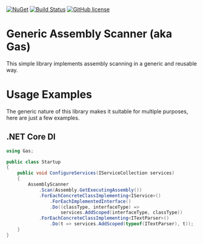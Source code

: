 [![NuGet](http://img.shields.io/nuget/vpre/Gas.svg)](https://www.nuget.org/packages/Gas/)
[![Build Status](https://beagle1984.visualstudio.com/Gas/_apis/build/status/BEagle1984.gas?branchName=develop)](https://beagle1984.visualstudio.com/Gas/_build/latest?definitionId=3&branchName=develop)
[![GitHub license](https://img.shields.io/badge/license-MIT-blue.svg)](https://github.com/BEagle1984/gas/blob/master/LICENSE)

# Generic Assembly Scanner (aka Gas)

This simple library implements assembly scanning in a generic and reusable way.

# Usage Examples

The generic nature of this library makes it suitable for multiple purposes, here are just a few examples.

## .NET Core DI

```c#
using Gas;

public class Startup
{
    public void ConfigureServices(IServiceCollection services)
    {
        AssemblyScanner
            .Scan(Assembly.GetExecutingAssembly())
            .ForEachConcreteClassImplementing<IService>()
                .ForEachImplementedInterface()
                .Do((classType, interfaceType) => 
                    services.AddScoped(interfaceType, classType))
            .ForEachConcreteClassImplementing<ITextParser>()
                .Do(t => services.AddScoped(typeof(ITextParser), t));
    }
}
```
